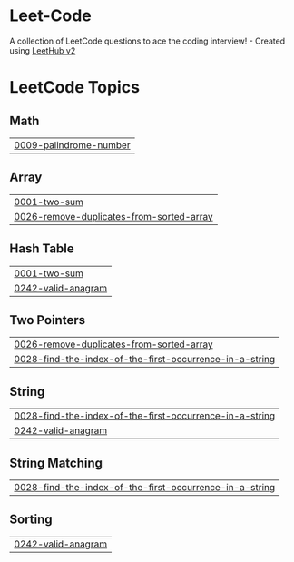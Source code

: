 # Leet-Code
A collection of LeetCode questions to ace the coding interview! - Created using [LeetHub v2](https://github.com/arunbhardwaj/LeetHub-2.0)

<!---LeetCode Topics Start-->
# LeetCode Topics
## Math
|  |
| ------- |
| [0009-palindrome-number](https://github.com/Vansh27189/Leet-Code/tree/master/0009-palindrome-number) |
## Array
|  |
| ------- |
| [0001-two-sum](https://github.com/Vansh27189/Leet-Code/tree/master/0001-two-sum) |
| [0026-remove-duplicates-from-sorted-array](https://github.com/Vansh27189/Leet-Code/tree/master/0026-remove-duplicates-from-sorted-array) |
## Hash Table
|  |
| ------- |
| [0001-two-sum](https://github.com/Vansh27189/Leet-Code/tree/master/0001-two-sum) |
| [0242-valid-anagram](https://github.com/Vansh27189/Leet-Code/tree/master/0242-valid-anagram) |
## Two Pointers
|  |
| ------- |
| [0026-remove-duplicates-from-sorted-array](https://github.com/Vansh27189/Leet-Code/tree/master/0026-remove-duplicates-from-sorted-array) |
| [0028-find-the-index-of-the-first-occurrence-in-a-string](https://github.com/Vansh27189/Leet-Code/tree/master/0028-find-the-index-of-the-first-occurrence-in-a-string) |
## String
|  |
| ------- |
| [0028-find-the-index-of-the-first-occurrence-in-a-string](https://github.com/Vansh27189/Leet-Code/tree/master/0028-find-the-index-of-the-first-occurrence-in-a-string) |
| [0242-valid-anagram](https://github.com/Vansh27189/Leet-Code/tree/master/0242-valid-anagram) |
## String Matching
|  |
| ------- |
| [0028-find-the-index-of-the-first-occurrence-in-a-string](https://github.com/Vansh27189/Leet-Code/tree/master/0028-find-the-index-of-the-first-occurrence-in-a-string) |
## Sorting
|  |
| ------- |
| [0242-valid-anagram](https://github.com/Vansh27189/Leet-Code/tree/master/0242-valid-anagram) |
<!---LeetCode Topics End-->